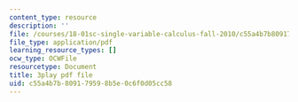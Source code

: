 ```yaml
---
content_type: resource
description: ''
file: /courses/18-01sc-single-variable-calculus-fall-2010/c55a4b7b809179598b5e0c6f0d05cc58_aWV4khIBvCM.pdf
file_type: application/pdf
learning_resource_types: []
ocw_type: OCWFile
resourcetype: Document
title: 3play pdf file
uid: c55a4b7b-8091-7959-8b5e-0c6f0d05cc58
---
```

